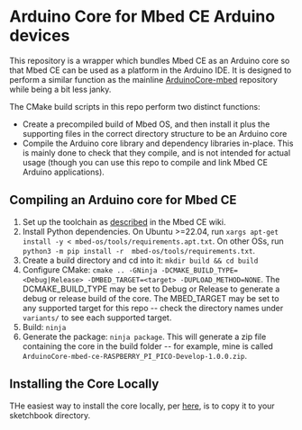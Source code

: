 # Arduino Core for Mbed CE Arduino devices
This repository is a wrapper which bundles Mbed CE as an Arduino core so that Mbed CE can be used as a platform in the Arduino IDE.  It is designed to perform a similar function as the mainline [ArduinoCore-mbed](https://github.com/arduino/ArduinoCore-mbed) repository while being a bit less janky.

The CMake build scripts in this repo perform two distinct functions:
- Create a precompiled build of Mbed OS, and then install it plus the supporting files in the correct directory structure to be an Arduino core
- Compile the Arduino core library and dependency libraries in-place.  This is mainly done to check that they compile, and is not intended for actual usage (though you can use this repo to compile and link Mbed CE Arduino applications).

## Compiling an Arduino core for Mbed CE

1. Set up the toolchain as [described](https://github.com/mbed-ce/mbed-os/wiki/Toolchain-Setup-Guide) in the Mbed CE wiki.
2. Install Python dependencies.  On Ubuntu >=22.04, run `xargs apt-get install -y < mbed-os/tools/requirements.apt.txt`.  On other OSs, run `python3 -m pip install -r  mbed-os/tools/requirements.txt`.
3. Create a build directory and cd into it: `mkdir build && cd build`
4. Configure CMake: `cmake .. -GNinja -DCMAKE_BUILD_TYPE=<Debug|Release> -DMBED_TARGET=<target> -DUPLOAD_METHOD=NONE`.  The DCMAKE_BUILD_TYPE may be set to Debug or Release to generate a debug or release build of the core.  The MBED_TARGET may be set to any supported target for this repo -- check the directory names under `variants/` to see each supported target.
5. Build: `ninja`
6. Generate the package: `ninja package`.  This will generate a zip file containing the core in the build folder -- for example, mine is called `ArduinoCore-mbed-ce-RASPBERRY_PI_PICO-Develop-1.0.0.zip`.

## Installing the Core Locally

THe easiest way to install the core locally, per [here](https://support.arduino.cc/hc/en-us/articles/360021232160-How-to-install-and-use-a-custom-core-version-in-the-IDE), is to copy it to your sketchbook directory.
